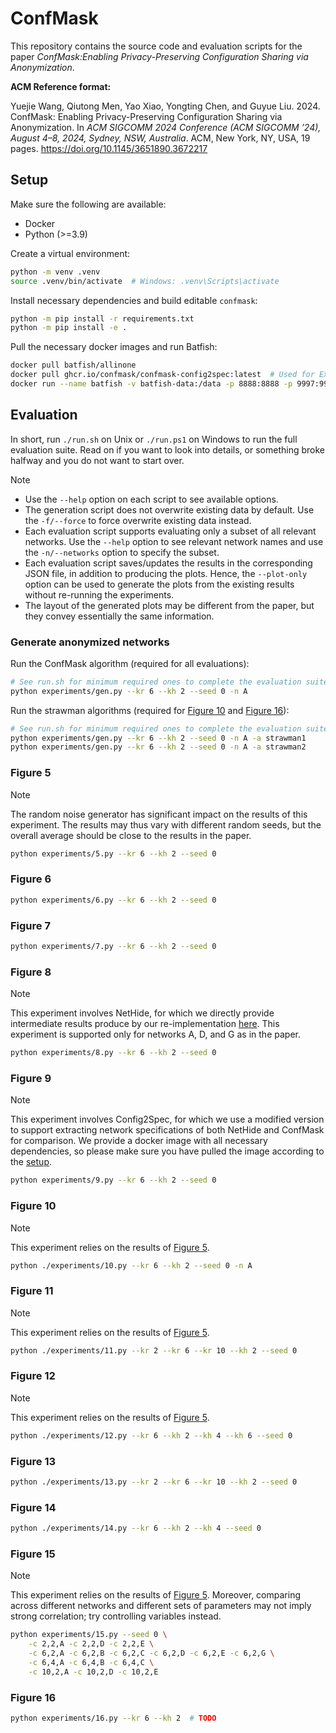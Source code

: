 # ConfMask

This repository contains the source code and evaluation scripts for the paper
*ConfMask:Enabling Privacy-Preserving Configuration Sharing via Anonymization*.

**ACM Reference format:**

Yuejie Wang, Qiutong Men, Yao Xiao, Yongting Chen, and Guyue Liu. 2024. ConfMask:
Enabling Privacy-Preserving Configuration Sharing via Anonymization. In
*ACM SIGCOMM 2024 Conference (ACM SIGCOMM ’24), August 4–8, 2024, Sydney, NSW, Australia*.
ACM, New York, NY, USA, 19 pages. https://doi.org/10.1145/3651890.3672217

## Setup

Make sure the following are available:

- Docker
- Python (>=3.9)

Create a virtual environment:

```bash
python -m venv .venv
source .venv/bin/activate  # Windows: .venv\Scripts\activate
```

Install necessary dependencies and build editable `confmask`:

```bash
python -m pip install -r requirements.txt
python -m pip install -e .
```

Pull the necessary docker images and run Batfish:

```bash
docker pull batfish/allinone
docker pull ghcr.io/confmask/confmask-config2spec:latest  # Used for Experiment 9 
docker run --name batfish -v batfish-data:/data -p 8888:8888 -p 9997:9997 -p 9996:9996 batfish/allinone
```

## Evaluation

In short, run `./run.sh` on Unix or `./run.ps1` on Windows to run the full evaluation
suite. Read on if you want to look into details, or something broke halfway and you do
not want to start over.

> [!NOTE]
> - Use the `--help` option on each script to see available options.
> - The generation script does not overwrite existing data by default. Use the
>   `-f/--force` to force overwrite existing data instead.
> - Each evaluation script supports evaluating only a subset of all relevant networks.
>   Use the `--help` option to see relevant network names and use the `-n/--networks`
>   option to specify the subset.
> - Each evaluation script saves/updates the results in the corresponding JSON file, in
>   addition to producing the plots. Hence, the `--plot-only` option can be used to
>   generate the plots from the existing results without re-running the experiments.
> - The layout of the generated plots may be different from the paper, but they convey
>   essentially the same information.

### Generate anonymized networks

Run the ConfMask algorithm (required for all evaluations):

```bash
# See run.sh for minimum required ones to complete the evaluation suite
python experiments/gen.py --kr 6 --kh 2 --seed 0 -n A
```

Run the strawman algorithms (required for [Figure 10](#figure-10) and
[Figure 16](#figure-16)):

```bash
# See run.sh for minimum required ones to complete the evaluation suite
python experiments/gen.py --kr 6 --kh 2 --seed 0 -n A -a strawman1
python experiments/gen.py --kr 6 --kh 2 --seed 0 -n A -a strawman2
```

### Figure 5

> [!NOTE]
> The random noise generator has significant impact on the results of this experiment.
> The results may thus vary with different random seeds, but the overall average should
> be close to the results in the paper.

```bash
python experiments/5.py --kr 6 --kh 2 --seed 0
```

### Figure 6

```bash
python experiments/6.py --kr 6 --kh 2 --seed 0
```

### Figure 7

```bash
python experiments/7.py --kr 6 --kh 2 --seed 0
```

### Figure 8

> [!NOTE]
> This experiment involves NetHide, for which we directly provide intermediate results
> produce by our re-implementation [here](./confmask/nethide.py). This experiment is
> supported only for networks A, D, and G as in the paper.

```bash
python experiments/8.py --kr 6 --kh 2 --seed 0
```

### Figure 9

> [!NOTE]
> This experiment involves Config2Spec, for which we use a modified version to
> support extracting network specifications of both NetHide and ConfMask for comparison.
> We provide a docker image with all necessary dependencies, so please make sure you have
> pulled the image according to the [setup](#setup).

```bash
python experiments/9.py --kr 6 --kh 2 --seed 0
```

### Figure 10

> [!NOTE]
> This experiment relies on the results of [Figure 5](#figure-5).

```bash
python ./experiments/10.py --kr 6 --kh 2 --seed 0 -n A
```

### Figure 11

> [!NOTE]
> This experiment relies on the results of [Figure 5](#figure-5).

```bash
python ./experiments/11.py --kr 2 --kr 6 --kr 10 --kh 2 --seed 0
```

### Figure 12

> [!NOTE]
> This experiment relies on the results of [Figure 5](#figure-5).

```bash
python ./experiments/12.py --kr 6 --kh 2 --kh 4 --kh 6 --seed 0
```

### Figure 13

```bash
python ./experiments/13.py --kr 2 --kr 6 --kr 10 --kh 2 --seed 0
```

### Figure 14

```bash
python ./experiments/14.py --kr 6 --kh 2 --kh 4 --seed 0
```

### Figure 15

> [!NOTE]
> This experiment relies on the results of [Figure 5](#figure-5). Moreover, comparing
> across different networks and different sets of parameters may not imply strong
> correlation; try controlling variables instead.

```bash
python experiments/15.py --seed 0 \
    -c 2,2,A -c 2,2,D -c 2,2,E \
    -c 6,2,A -c 6,2,B -c 6,2,C -c 6,2,D -c 6,2,E -c 6,2,G \
    -c 6,4,A -c 6,4,B -c 6,4,C \
    -c 10,2,A -c 10,2,D -c 10,2,E
```

### Figure 16

```bash
python experiments/16.py --kr 6 --kh 2  # TODO
```
